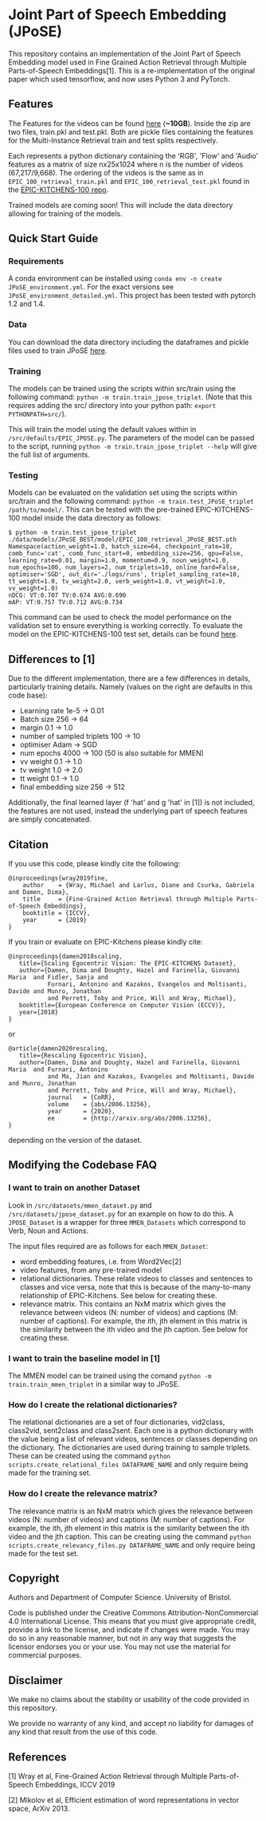 # Joint Part of Speech Embedding (JPoSE)

This repository contains an implementation of the Joint Part of Speech Embedding
model used in Fine Grained Action Retrieval through Multiple Parts-of-Speech
Embeddings[1]. This is a re-implementation of the original paper which used
tensorflow, and now uses Python 3 and PyTorch.

## Features

The Features for the videos can be found [here](https://www.dropbox.com/s/5olqm0fwa81ywl8/features.zip?dl=0) (**~10GB**).
Inside the zip are two files, train.pkl and test.pkl. Both are pickle files containing the features for the Multi-Instance Retrieval train and test splits respectively.

Each represents a python dictionary containing the 'RGB', 'Flow' and 'Audio' features as a matrix of size nx25x1024 where n is the number of videos (67,217/9,668).
The ordering of the videos is the same as in `EPIC_100_retrieval_train.pkl` and `EPIC_100_retrieval_test.pkl` found in the [EPIC-KITCHENS-100 repo](https://github.com/epic-kitchens/epic-kitchens-100-annotations).


Trained models are coming soon! This will include the data directory allowing for training of the models.

## Quick Start Guide

### Requirements
A conda environment can be installed using `conda env -n create JPoSE_environment.yml`. For the exact versions see `JPoSE_environment_detailed.yml`.
This project has been tested with pytorch 1.2 and 1.4.

### Data
You can download the data directory including the dataframes and pickle files
used to train JPoSE [here](https://www.dropbox.com/s/bs6y50xkl1rbe20/JPoSE_data.zip?dl=0).

### Training
The models can be trained using the scripts within src/train using the following
command: `python -m train.train_jpose_triplet`. (Note that this requires adding
the src/ directory into your python path: `export PYTHONPATH=src/`).

This will train the model using the default values within in 
`/src/defaults/EPIC_JPOSE.py`. The parameters of the model can be passed to the
script, running `python -m train.train_jpose_triplet --help` will give the full
list of arguments.

### Testing
Models can be evaluated on the validation set using the scripts within src/train 
and the following command: `python -m train.test_JPoSE_triplet /path/to/model/`.
This can be tested with the pre-trained EPIC-KITCHENS-100 model inside the data
directory as follows:

```
$ python -m train.test_jpose_triplet ./data/models/JPoSE_BEST/model/EPIC_100_retrieval_JPoSE_BEST.pth                       
Namespace(action_weight=1.0, batch_size=64, checkpoint_rate=10, comb_func='cat', comb_func_start=0, embedding_size=256, gpu=False, learning_rate=0.01, margin=1.0, momentum=0.9, noun_weight=1.0, num_epochs=100, num_layers=2, num_triplets=10, online_hard=False, optimiser='SGD', out_dir='./logs/runs', triplet_sampling_rate=10, tt_weight=1.0, tv_weight=2.0, verb_weight=1.0, vt_weight=1.0, vv_weight=1.0)
nDCG: VT:0.707 TV:0.674 AVG:0.690
mAP: VT:0.757 TV:0.712 AVG:0.734
```
This command can be used to check the model performance on the validation set to 
ensure everything is working correctly. To evaluate the model on the 
EPIC-KITCHENS-100 test set, details can be found [here](https://github.com/epic-kitchens/C5-Multi-Instance-Retrieval).

## Differences to [1]
Due to the different implementation, there are a few differences in details, particularly training details.
Namely (values on the right are defaults in this code base):
* Learning rate 1e-5 -> 0.01
* Batch size 256 -> 64
* margin 0.1 -> 1.0
* number of sampled triplets 100 -> 10
* optimiser Adam -> SGD
* num epochs 4000 -> 100 (50 is also suitable for MMEN)
* vv weight 0.1 -> 1.0
* tv weight 1.0 -> 2.0
* tt weight 0.1 -> 1.0
* final embedding size 256 -> 512

Additionally, the final learned layer (f 'hat' and g 'hat' in [1]) is not
included, the features are not used, instead the underlying part of speech
features are simply concatenated.

## Citation
If you use this code, please kindly cite the following:
```
@inproceedings{wray2019fine,
    author    = {Wray, Michael and Larlus, Diane and Csurka, Gabriela and Damen, Dima},
    title     = {Fine-Grained Action Retrieval through Multiple Parts-of-Speech Embeddings},
    booktitle = {ICCV},
    year      = {2019}
}
```
If you train or evaluate on EPIC-Kitchens please kindly cite:

```
@inproceedings{damen2018scaling,
   title={Scaling Egocentric Vision: The EPIC-KITCHENS Dataset},
   author={Damen, Dima and Doughty, Hazel and Farinella, Giovanni Maria  and Fidler, Sanja and 
           Furnari, Antonino and Kazakos, Evangelos and Moltisanti, Davide and Munro, Jonathan 
           and Perrett, Toby and Price, Will and Wray, Michael},
   booktitle={European Conference on Computer Vision (ECCV)},
   year={2018}
} 
```
or
```
@article{damen2020rescaling,
   title={Rescaling Egocentric Vision},
   author={Damen, Dima and Doughty, Hazel and Farinella, Giovanni Maria  and Furnari, Antonino 
           and Ma, Jian and Kazakos, Evangelos and Moltisanti, Davide and Munro, Jonathan 
           and Perrett, Toby and Price, Will and Wray, Michael},
           journal   = {CoRR},
           volume    = {abs/2006.13256},
           year      = {2020},
           ee        = {http://arxiv.org/abs/2006.13256},
}
```
depending on the version of the dataset.

## Modifying the Codebase FAQ

### I want to train on another Dataset
Look in `/src/datasets/mmen_dataset.py` and `/src/datasets/jpose_dataset.py` for
an example on how to do this. A `JPOSE_Dataset` is a wrapper for three 
`MMEN_Datasets` which correspond to Verb, Noun and Actions.

The input files required are as follows for each `MMEN_Dataset`:
* word embedding features, i.e. from Word2Vec[2]
* video features, from any pre-trained model
* relational dictionaries. These relate videos to classes and sentences to
  classes and vice versa, note that this is because of the many-to-many 
  relationship of EPIC-Kitchens. See below for creating these.
* relevance matrix. This contains an NxM matrix which gives the relevance
  between videos (N: number of videos) and captions (M: number of captions).
  For example, the ith, jth element in this matrix is the similarity between the
  ith video and the jth caption. See below for creating these.

### I want to train the baseline model in [1]
The MMEN model can be trained using the comand `python -m
train.train_mmen_triplet` in a similar way to JPoSE.

### How do I create the relational dictionaries?
The relational dictionaries are a set of four dictionaries, vid2class,
class2vid, sent2class and class2sent. Each one is a python dictionary with the
value being a list of relevant videos, sentences or classes depending on the
dictionary. The dictionaries are used during training to sample triplets. These
can be created using the command `python scripts.create_relational_files
DATAFRAME_NAME` and only require being made for the training set.

### How do I create the relevance matrix?
The relevance matrix is an NxM matrix which gives the relevance between videos
(N: number of videos) and captions (M: number of captions).  For example, the
ith, jth element in this matrix is the similarity between the ith video and the
jth caption. This can be creating using the command `python
scripts.create_relevancy_files.py DATAFRAME_NAME` and only require being made
for the test set.

## Copyright
Authors and Department of Computer Science. University of Bristol.

Code is published under the Creative Commons Attribution-NonCommercial 4.0
International License. This means that you must give appropriate credit,
provide a link to the license, and indicate if changes were made. You may do so
in any reasonable manner, but not in any way that suggests the licensor
endorses you or your use. You may not use the material for commercial purposes.

## Disclaimer
We make no claims about the stability or usability of the code provided in this
repository.

We provide no warranty of any kind, and accept no liability for damages of any
kind that result from the use of this code.

## References
[1] Wray et al, Fine-Grained Action Retrieval through Multiple Parts-of-Speech
Embeddings, ICCV 2019

[2] Mikolov et al, Efficient estimation of word representations in vector space, ArXiv 2013.
